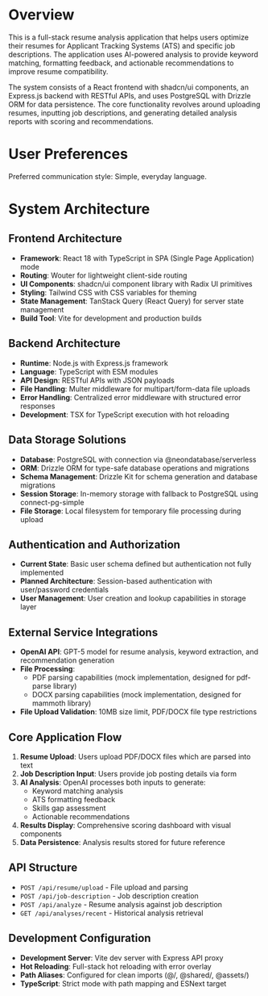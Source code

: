 # Overview

This is a full-stack resume analysis application that helps users optimize their resumes for Applicant Tracking Systems (ATS) and specific job descriptions. The application uses AI-powered analysis to provide keyword matching, formatting feedback, and actionable recommendations to improve resume compatibility.

The system consists of a React frontend with shadcn/ui components, an Express.js backend with RESTful APIs, and uses PostgreSQL with Drizzle ORM for data persistence. The core functionality revolves around uploading resumes, inputting job descriptions, and generating detailed analysis reports with scoring and recommendations.

# User Preferences

Preferred communication style: Simple, everyday language.

# System Architecture

## Frontend Architecture
- **Framework**: React 18 with TypeScript in SPA (Single Page Application) mode
- **Routing**: Wouter for lightweight client-side routing
- **UI Components**: shadcn/ui component library with Radix UI primitives
- **Styling**: Tailwind CSS with CSS variables for theming
- **State Management**: TanStack Query (React Query) for server state management
- **Build Tool**: Vite for development and production builds

## Backend Architecture
- **Runtime**: Node.js with Express.js framework
- **Language**: TypeScript with ESM modules
- **API Design**: RESTful APIs with JSON payloads
- **File Handling**: Multer middleware for multipart/form-data file uploads
- **Error Handling**: Centralized error middleware with structured error responses
- **Development**: TSX for TypeScript execution with hot reloading

## Data Storage Solutions
- **Database**: PostgreSQL with connection via @neondatabase/serverless
- **ORM**: Drizzle ORM for type-safe database operations and migrations
- **Schema Management**: Drizzle Kit for schema generation and database migrations
- **Session Storage**: In-memory storage with fallback to PostgreSQL using connect-pg-simple
- **File Storage**: Local filesystem for temporary file processing during upload

## Authentication and Authorization
- **Current State**: Basic user schema defined but authentication not fully implemented
- **Planned Architecture**: Session-based authentication with user/password credentials
- **User Management**: User creation and lookup capabilities in storage layer

## External Service Integrations
- **OpenAI API**: GPT-5 model for resume analysis, keyword extraction, and recommendation generation
- **File Processing**: 
  - PDF parsing capabilities (mock implementation, designed for pdf-parse library)
  - DOCX parsing capabilities (mock implementation, designed for mammoth library)
- **File Upload Validation**: 10MB size limit, PDF/DOCX file type restrictions

## Core Application Flow
1. **Resume Upload**: Users upload PDF/DOCX files which are parsed into text
2. **Job Description Input**: Users provide job posting details via form
3. **AI Analysis**: OpenAI processes both inputs to generate:
   - Keyword matching analysis
   - ATS formatting feedback
   - Skills gap assessment
   - Actionable recommendations
4. **Results Display**: Comprehensive scoring dashboard with visual components
5. **Data Persistence**: Analysis results stored for future reference

## API Structure
- `POST /api/resume/upload` - File upload and parsing
- `POST /api/job-description` - Job description creation
- `POST /api/analyze` - Resume analysis against job description
- `GET /api/analyses/recent` - Historical analysis retrieval

## Development Configuration
- **Development Server**: Vite dev server with Express API proxy
- **Hot Reloading**: Full-stack hot reloading with error overlay
- **Path Aliases**: Configured for clean imports (@/, @shared/, @assets/)
- **TypeScript**: Strict mode with path mapping and ESNext target